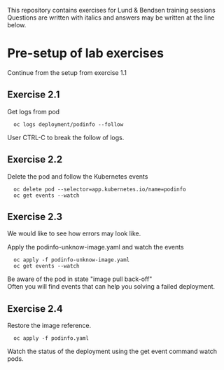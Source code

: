 This repository contains exercises for Lund & Bendsen training sessions  
Questions are written with italics and answers may be written at the line below.

# Pre-setup of lab exercises

Continue from the setup from exercise 1.1

## Exercise 2.1

Get logs from pod

```
  oc logs deployment/podinfo --follow
```
User CTRL-C to break the follow of logs.


## Exercise 2.2

Delete the pod and follow the Kubernetes events

```
  oc delete pod --selector=app.kubernetes.io/name=podinfo
  oc get events --watch
```


## Exercise 2.3

We would like to see how errors may look like.

Apply the podinfo-unknow-image.yaml and watch the events
```
  oc apply -f podinfo-unknow-image.yaml
  oc get events --watch
```

Be aware of the pod in state "image pull back-off"  
Often you will find events that can help you solving a failed deployment.


## Exercise 2.4
Restore the image reference.
```
  oc apply -f podinfo.yaml
```

Watch the status of the deployment using the get event command watch pods.













  
 
